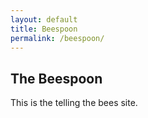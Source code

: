 ```yaml
---
layout: default
title: Beespoon
permalink: /beespoon/
---
```


## The Beespoon

This is the telling the bees site.
